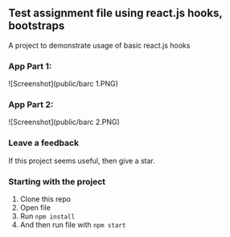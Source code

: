 ## Test assignment file using react.js hooks, bootstraps 
A project to demonstrate usage of basic react.js hooks  


### App Part 1:      
![Screenshot](public/barc 1.PNG)   


### App Part 2:   
![Screenshot](public/barc 2.PNG)   



### Leave a feedback
If this project seems useful, then give a star.



### Starting with the project   
1. Clone this repo  
2. Open file
2. Run `npm install`   
3. And then run file with `npm start`  




